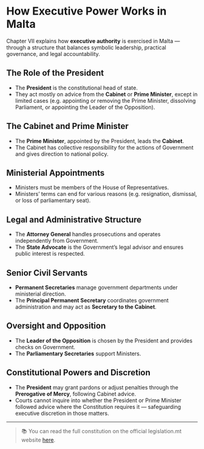 # How Executive Power Works in Malta

Chapter VII explains how **executive authority** is exercised in Malta — through a structure that balances symbolic leadership, practical governance, and legal accountability.

## The Role of the President

- The **President** is the constitutional head of state.
- They act mostly on advice from the **Cabinet** or **Prime Minister**, except in limited cases (e.g. appointing or removing the Prime Minister, dissolving Parliament, or appointing the Leader of the Opposition).

## The Cabinet and Prime Minister

- The **Prime Minister**, appointed by the President, leads the **Cabinet**.
- The Cabinet has collective responsibility for the actions of Government and gives direction to national policy.

## Ministerial Appointments

- Ministers must be members of the House of Representatives.
- Ministers’ terms can end for various reasons (e.g. resignation, dismissal, or loss of parliamentary seat).

## Legal and Administrative Structure

- The **Attorney General** handles prosecutions and operates independently from Government.
- The **State Advocate** is the Government’s legal advisor and ensures public interest is respected.

## Senior Civil Servants

- **Permanent Secretaries** manage government departments under ministerial direction.
- The **Principal Permanent Secretary** coordinates government administration and may act as **Secretary to the Cabinet**.

## Oversight and Opposition

- The **Leader of the Opposition** is chosen by the President and provides checks on Government.
- The **Parliamentary Secretaries** support Ministers.

## Constitutional Powers and Discretion

- The **President** may grant pardons or adjust penalties through the **Prerogative of Mercy**, following Cabinet advice.
- Courts cannot inquire into whether the President or Prime Minister followed advice where the Constitution requires it — safeguarding executive discretion in those matters.

---

> 📚 You can read the full constitution on the official legislation.mt website [here](https://legislation.mt/eli/const/eng).
